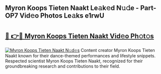 ## Myron Koops Tieten Naakt Le𝚊k𝚎d N𝚞𝚍e - Part-OP7 Vid𝚎o Photos Le𝚊ks e1rwU

# <h2><a href="http://fb5wde.evod.top/?m=Myron+Koops+Tieten+Naakt">🔗 👉🔴 Myron Koops Tieten Naakt Vid𝚎o Ph𝚘t𝚘s</a></h2>

[![Myron Koops Tieten Naakt N𝚞d𝚎s](https://i.imgur.com/8V9OHl7.gif)](http://fb5wde.evod.top/?m=Myron+Koops+Tieten+Naakt)
Content creator Myron Koops Tieten Naakt known for their dance-themed performances and lifestyle snippets. Respected scientist Myron Koops Tieten Naakt, recognized for their groundbreaking research and contributions to their field. 
